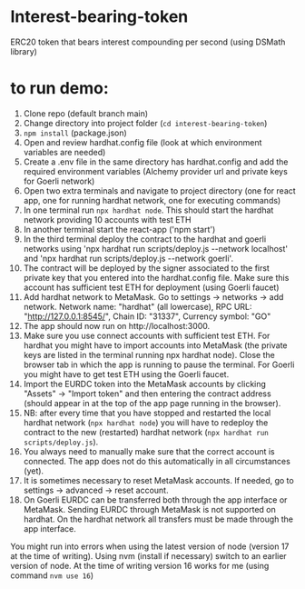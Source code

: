 # Interest-bearing-token

ERC20 token that bears interest compounding per second (using DSMath library)

# to run demo:

1. Clone repo (default branch main)
2. Change directory into project folder (`cd interest-bearing-token`)
3. `npm install` (package.json)
4. Open and review hardhat.config file (look at which environment variables are needed)
5. Create a .env file in the same directory has hardhat.config and add the required environment variables (Alchemy provider url and private keys for Goerli network)
6. Open two extra terminals and navigate to project directory (one for react app, one for running hardhat network, one for executing commands)
7. In one terminal run `npx hardhat node`. This should start the hardhat network providing 10 accounts with test ETH
8. In another terminal start the react-app ('npm start')
9. In the third terminal deploy the contract to the hardhat and goerli networks using 'npx hardhat run scripts/deploy.js --network localhost' and 'npx hardhat run scripts/deploy.js --network goerli'.
10. The contract will be deployed by the signer associated to the first private key that you entered into the hardhat.config file. Make sure this account has sufficient test ETH for deployment (using Goerli faucet)
11. Add hardhat network to MetaMask. Go to settings -> networks -> add network. Network name: "hardhat" (all lowercase), RPC URL: "http://127.0.0.1:8545/", Chain ID: "31337", Currency symbol: "GO"
12. The app should now run on http://localhost:3000.
13. Make sure you use connect accounts with sufficient test ETH. For hardhat you might have to import accounts into MetaMask (the private keys are listed in the terminal running npx hardhat node). Close the browser tab in which the app is running to pause the terminal. For Goerli you might have to get test ETH using the Goerli faucet.
14. Import the EURDC token into the MetaMask accounts by clicking "Assets" -> "Import token" and then entering the contract address (should appear in at the top of the app page running in the browser).
15. NB: after every time that you have stopped and restarted the local hardhat network (`npx hardhat node`) you will have to redeploy the contract to the new (restarted) hardhat network (`npx hardhat run scripts/deploy.js`).
16. You always need to manually make sure that the correct account is connected. The app does not do this automatically in all circumstances (yet).
17. It is sometimes necessary to reset MetaMask accounts. If needed, go to settings -> advanced -> reset account.
18. On Goerli EURDC can be transferred both through the app interface or MetaMask. Sending EURDC through MetaMask is not supported on hardhat. On the hardhat network all transfers must be made through the app interface.

You might run into errors when using the latest version of node (version 17 at the time of writing). Using nvm (install if necessary) switch to an earlier version of node. At the time of writing version 16 works for me (using command `nvm use 16`)
